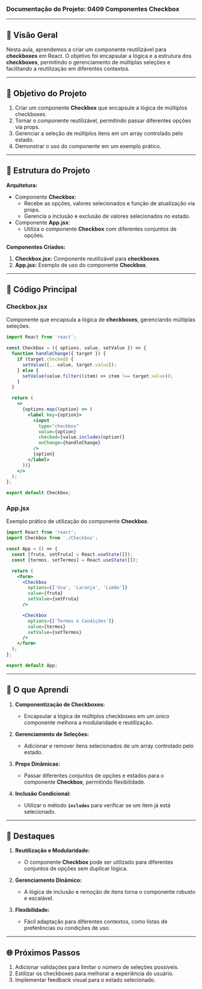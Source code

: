 ### Documentação do Projeto: **0409 Componentes Checkbox**

---

## 📖 Visão Geral

Nesta aula, aprendemos a criar um componente reutilizável para **checkboxes** em React. O objetivo foi encapsular a lógica e a estrutura dos **checkboxes**, permitindo o gerenciamento de múltiplas seleções e facilitando a reutilização em diferentes contextos.

---

## 🎯 Objetivo do Projeto

1. Criar um componente **Checkbox** que encapsule a lógica de múltiplos checkboxes.
2. Tornar o componente reutilizável, permitindo passar diferentes opções via props.
3. Gerenciar a seleção de múltiplos itens em um array controlado pelo estado.
4. Demonstrar o uso do componente em um exemplo prático.

---

## 📄 Estrutura do Projeto

**Arquitetura:**
- Componente **Checkbox**:
  - Recebe as opções, valores selecionados e função de atualização via props.
  - Gerencia a inclusão e exclusão de valores selecionados no estado.
- Componente **App.jsx**:
  - Utiliza o componente **Checkbox** com diferentes conjuntos de opções.

**Componentes Criados:**
1. **Checkbox.jsx:** Componente reutilizável para **checkboxes**.
2. **App.jsx:** Exemplo de uso do componente **Checkbox**.

---

## 🔧 Código Principal

### **Checkbox.jsx**

Componente que encapsula a lógica de **checkboxes**, gerenciando múltiplas seleções.

```jsx
import React from 'react';

const Checkbox = ({ options, value, setValue }) => {
  function handleChange({ target }) {
    if (target.checked) {
      setValue([...value, target.value]);
    } else {
      setValue(value.filter((item) => item !== target.value));
    }
  }

  return (
    <>
      {options.map((option) => (
        <label key={option}>
          <input
            type="checkbox"
            value={option}
            checked={value.includes(option)}
            onChange={handleChange}
          />
          {option}
        </label>
      ))}
    </>
  );
};

export default Checkbox;
```

### **App.jsx**

Exemplo prático de utilização do componente **Checkbox**.

```jsx
import React from 'react';
import Checkbox from './Checkbox';

const App = () => {
  const [fruta, setFruta] = React.useState([]);
  const [termos, setTermos] = React.useState([]);

  return (
    <form>
      <Checkbox
        options={['Uva', 'Laranja', 'Limão']}
        value={fruta}
        setValue={setFruta}
      />

      <Checkbox
        options={['Termos e Condições']}
        value={termos}
        setValue={setTermos}
      />
    </form>
  );
};

export default App;
```

---

## 🧠 O que Aprendi

1. **Componentização de Checkboxes:**
   - Encapsular a lógica de múltiplos checkboxes em um único componente melhora a modularidade e reutilização.

2. **Gerenciamento de Seleções:**
   - Adicionar e remover itens selecionados de um array controlado pelo estado.

3. **Props Dinâmicas:**
   - Passar diferentes conjuntos de opções e estados para o componente **Checkbox**, permitindo flexibilidade.

4. **Inclusão Condicional:**
   - Utilizar o método **`includes`** para verificar se um item já está selecionado.

---

## 🌟 Destaques

1. **Reutilização e Modularidade:**
   - O componente **Checkbox** pode ser utilizado para diferentes conjuntos de opções sem duplicar lógica.

2. **Gerenciamento Dinâmico:**
   - A lógica de inclusão e remoção de itens torna o componente robusto e escalável.

3. **Flexibilidade:**
   - Fácil adaptação para diferentes contextos, como listas de preferências ou condições de uso.

---

## 🌐 Próximos Passos

1. Adicionar validações para limitar o número de seleções possíveis.
2. Estilizar os checkboxes para melhorar a experiência do usuário.
3. Implementar feedback visual para o estado selecionado.